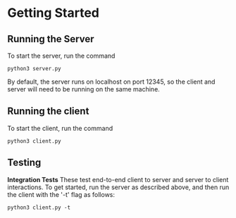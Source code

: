 # Getting Started

## Running the Server

To start the server, run the command

```python3 server.py```

By default, the server runs on localhost on port 12345, so the client and server will need to be running on the same machine. 


## Running the client 

To start the client, run the command

```python3 client.py```

## Testing

**Integration Tests** These test end-to-end client to server and server to client interactions. To get started, 
run the server as described above, and then run the client with the '-t' flag as follows:

```python3 client.py -t```
